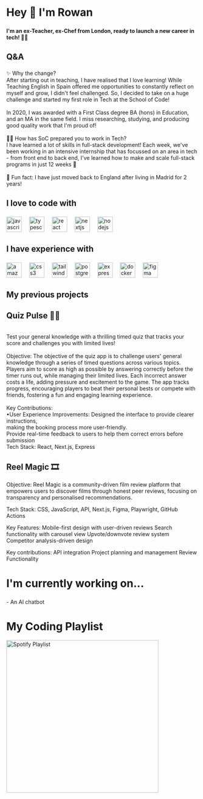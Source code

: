 <h1 align="left">Hey 👋 I'm Rowan</h1>

###

<h4 align="left">I'm an ex-Teacher, ex-Chef from London, ready to launch a new career in tech! 👨‍💻</h4>

###

<h2 align="left">Q&A</h2>

###

<p align="left">✨ Why the change?<br>After starting out in teaching, I have realised that I love learning! While Teaching English in Spain offered me opportunities to constantly reflect on myself and grow, I didn't feel challenged. So, I decided to take on a huge challenge and started my first role in Tech at the School of Code!<br><br>In 2020, I was awarded with a First Class degree BA (hons) in Education, and an MA in the same field. I miss researching, studying, and producing good quality work that I'm proud of!<br><br>👨‍🎓 How has SoC prepared you to work in Tech?<br>I have learned a lot of skills in full-stack development! Each week, we've been working in an intensive internship that has focussed on an area in tech - from front end to back end, I've learned how to make and scale full-stack programs in just 12 weeks 🎉<br><br>🎲 Fun fact: I have just moved back to England after living in Madrid for 2 years!</p>

###

<h2 align="left">I love to code with</h2>

###

<div align="left">
  <img src="https://cdn.jsdelivr.net/gh/devicons/devicon/icons/javascript/javascript-original.svg" height="40" alt="javascript logo"  />
  <img width="12" />
  <img src="https://cdn.jsdelivr.net/gh/devicons/devicon/icons/typescript/typescript-original.svg" height="40" alt="typescript logo"  />
  <img width="12" />
  <img src="https://cdn.jsdelivr.net/gh/devicons/devicon/icons/react/react-original.svg" height="40" alt="react logo"  />
  <img width="12" />
  <img src="https://cdn.jsdelivr.net/gh/devicons/devicon/icons/nextjs/nextjs-original.svg" height="40" alt="nextjs logo"  />
  <img width="12" />
  <img src="https://cdn.jsdelivr.net/gh/devicons/devicon/icons/nodejs/nodejs-original.svg" height="40" alt="nodejs logo"  />
</div>

###

<h2 align="left">I have experience with</h2>

###

<div align="left">
  <img src="https://cdn.jsdelivr.net/gh/devicons/devicon/icons/amazonwebservices/amazonwebservices-line-wordmark.svg" height="40" alt="amazonwebservices logo"  />
  <img width="12" />
  <img src="https://cdn.jsdelivr.net/gh/devicons/devicon/icons/css3/css3-original.svg" height="40" alt="css3 logo"  />
  <img width="12" />
  <img src="https://cdn.jsdelivr.net/gh/devicons/devicon/icons/tailwindcss/tailwindcss-original-wordmark.svg" height="40" alt="tailwindcss logo"  />
  <img width="12" />
  <img src="https://cdn.jsdelivr.net/gh/devicons/devicon/icons/postgresql/postgresql-original.svg" height="40" alt="postgresql logo"  />
  <img width="12" />
  <img src="https://cdn.jsdelivr.net/gh/devicons/devicon/icons/express/express-original.svg" height="40" alt="express logo"  />
  <img width="12" />
  <img src="https://cdn.jsdelivr.net/gh/devicons/devicon/icons/docker/docker-original.svg" height="40" alt="docker logo"  />
  <img width="12" />
  <img src="https://cdn.jsdelivr.net/gh/devicons/devicon/icons/figma/figma-original.svg" height="40" alt="figma logo"  />
</div>

<h2 align="left">My previous projects</h2>

###
<h2 align="left">Quiz Pulse 👨‍🏫</h2>
<p><br>Test your general knowledge with a thrilling timed quiz that tracks your score and challenges you with limited lives!<br><br>Objective: The objective of the quiz app is to challenge users' general knowledge through a series of timed questions across various topics. Players aim to score as high as possible by answering correctly before the timer runs out, while managing their limited lives. Each incorrect answer costs a life, adding pressure and excitement to the game. The app tracks progress, encouraging players to beat their personal bests or compete with friends, fostering a fun and engaging learning experience.<br><br>Key Contributions:<br>•User Experience Improvements: Designed the interface to provide clearer instructions,<br>making the booking process more user-friendly.<br>Provide real-time feedback to users to help them correct errors before<br>submission<br>Tech Stack: React, Next.js, Express</p>

<h2 align="left">Reel Magic 🎞</h2>
<p>Objective: Reel Magic is a community-driven film review platform that empowers users to discover films through honest peer reviews, focusing on transparency and personalised recommendations.

Tech Stack: CSS, JavaScript, API, Next.js, Figma, Playwright, GitHub Actions

Key Features:
Mobile-first design with user-driven reviews
Search functionality with carousel view
Upvote/downvote review system
Competitor analysis-driven design

Key contributions:
API integration
Project planning and management
Review Functionality</p>

###

<h1 align="left">I'm currently working on...</h1>

###

<p align="left">- An AI chatbot</p>

###

# My Coding Playlist

<a href="https://open.spotify.com/playlist/3sjnoqYNYWBe70xgrelESc?utm_source=generator&theme=0">
    <img src="https://upload.wikimedia.org/wikipedia/commons/2/26/Spotify_logo_with_text.svg" alt="Spotify Playlist" width="400">
</a>

###
